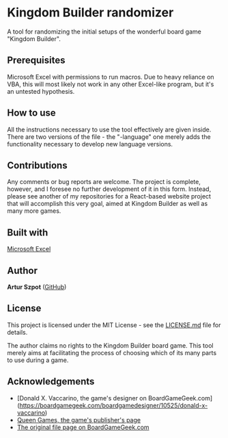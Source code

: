 # Kingdom Builder randomizer
A tool for randomizing the initial setups of the wonderful board game "Kingdom Builder".

## Prerequisites
Microsoft Excel with permissions to run macros. Due to heavy reliance on VBA, this will most likely not work in any other Excel-like program, but it's an untested hypothesis.

## How to use
All the instructions necessary to use the tool effectively are given inside. There are two versions of the file - the "-language" one merely adds the functionality necessary to develop new language versions.

## Contributions

Any comments or bug reports are welcome. The project is complete, however, and I foresee no further development of it in this form. Instead, please see another of my repositories for a React-based website project that will accomplish this very goal, aimed at Kingdom Builder as well as many more games.

## Built with

[Microsoft Excel](https://products.office.com/en/excel)

## Author

**Artur Szpot** ([GitHub](https://github.com/artur-szpot))

## License

This project is licensed under the MIT License - see the [LICENSE.md](LICENSE.md) file for details.

The author claims no rights to the Kingdom Builder board game. This tool merely aims at facilitating the process of choosing which of its many parts to use during a game.

## Acknowledgements

* [Donald X. Vaccarino, the game's designer on BoardGameGeek.com] (https://boardgamegeek.com/boardgamedesigner/10525/donald-x-vaccarino)
* [Queen Games, the game's publisher's page](https://ssl.queen-games.com/en/start_en/)
* [The original file page on BoardGameGeek.com](https://boardgamegeek.com/filepage/176521/kingdom-builder-randomizer)